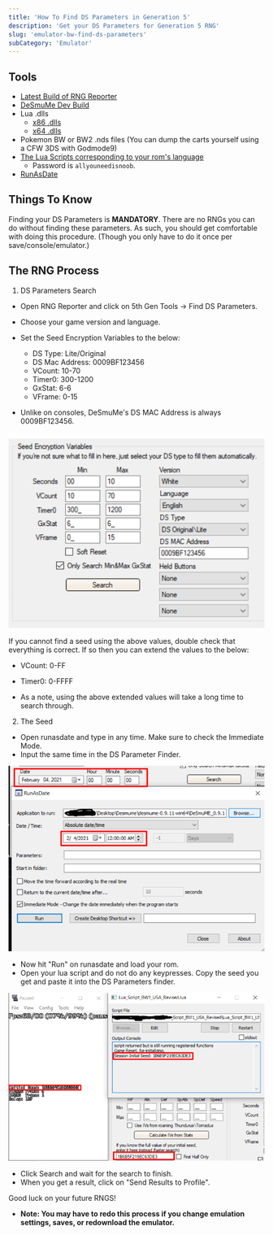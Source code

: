 ```yaml
---
title: 'How To Find DS Parameters in Generation 5'
description: 'Get your DS Parameters for Generation 5 RNG'
slug: 'emulator-bw-find-ds-parameters'
subCategory: 'Emulator'
---
```


## Tools

- [Latest Build of RNG Reporter](https://ci.appveyor.com/project/Admiral-Fish/rngreporter/build/artifacts)
- [DeSmuMe Dev Build](https://sourceforge.net/projects/desmume/files/desmume/0.9.11/desmume-0.9.11-win32-dev.zip/download)
- Lua .dlls
  - [x86 .dlls](https://www.dropbox.com/s/2o4hdphn7j9z349/lua-dll-x86.zip?dl=0)
  - [x64 .dlls](https://www.dropbox.com/s/t8yttukleqserzp/lua-dll-x64.rar?dl=0)
- Pokemon BW or BW2 .nds files (You can dump the carts yourself using a CFW 3DS with Godmode9)
- [The Lua Scripts corresponding to your rom's language](http://pokerng.forumcommunity.net/?t=56443955)
  - Password is `allyouneedisnoob`.
- [RunAsDate](https://runasdate.en.softonic.com/)

## Things To Know

Finding your DS Parameters is **MANDATORY**. There are no RNGs you can do without finding these parameters. As such, you should get comfortable with doing this procedure. (Though you only have to do it once per save/console/emulator.)

## The RNG Process

1. DS Parameters Search

- Open RNG Reporter and click on 5th Gen Tools -> Find DS Parameters.
- Choose your game version and language.
- Set the Seed Encryption Variables to the below:

  - DS Type: Lite/Original
  - DS Mac Address: 0009BF123456
  - VCount: 10-70
  - Timer0: 300-1200
  - GxStat: 6-6
  - VFrame: 0-15

- Unlike on consoles, DeSmuMe's DS MAC Address is always 0009BF123456.

![](https://github.com/ShinySylveon04/PokemonRNGGuidesPics/blob/main/Screenshot_4.png?raw=true)

If you cannot find a seed using the above values, double check that everything is correct. If so then you can extend the values to the below:

- VCount: 0-FF
- Timer0: 0-FFFF

- As a note, using the above extended values will take a long time to search through.

2. The Seed

- Open runasdate and type in any time. Make sure to check the Immediate Mode.
- Input the same time in the DS Parameter Finder.

![](https://github.com/ShinySylveon04/PokemonRNGGuidesPics/blob/main/Screenshot_2.png?raw=true)

- Now hit "Run" on runasdate and load your rom.
- Open your lua script and do not do any keypresses. Copy the seed you get and paste it into the DS Parameters finder.

![](https://github.com/ShinySylveon04/PokemonRNGGuidesPics/blob/main/Screenshot_3.png?raw=true)

- Click Search and wait for the search to finish.
- When you get a result, click on "Send Results to Profile".

Good luck on your future RNGS!

- **Note: You may have to redo this process if you change emulation settings, saves, or redownload the emulator.**
